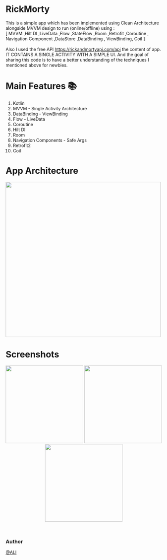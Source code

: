 # RickMorty
This is a simple app which has been implemented using Clean Architecture alongside MVVM design to run (online/offline) using :<br>
     [  MVVM ,Hilt DI ,LiveData ,Flow ,StateFlow ,Room ,Retrofit ,Coroutine , <br>
      Navigation Component ,DataStore ,DataBinding , ViewBinding, Coil  ] <br>  
Also I used the free API https://rickandmortyapi.com/api the content of app. IT CONTAINS A SINGLE ACTIVITY WITH A SIMPLE UI. And the goal of sharing this code is to have a better understanding of the techniques I mentioned above for newbies.

# Main Features :books:
1. Kotlin
2. MVVM - Single Activity Architecture
3. DataBinding - ViewBinding
4. Flow - LiveData
5. Coroutine
6. Hilt DI
7. Room
8. Navigation Components - Safe Args
9. Retrofit2
 10. Coil

# App Architecture 
<img  src="https://user-images.githubusercontent.com/76838562/173254331-aa79eb39-653b-4a1c-8c65-ad3b337ff368.jpg" width="500">

# Screenshots 
<p align="center">
  <img src="https://user-images.githubusercontent.com/76838562/185790413-4a54991f-de8e-4869-a2db-a8f0aae50e86.png" width="250"/>
  <img src="https://user-images.githubusercontent.com/76838562/185790417-c1ddcb6a-791e-4f56-911c-2140cd759ccc.png" width="250"/>
  <img src="https://user-images.githubusercontent.com/76838562/185790446-30f03824-5673-4ee4-afd0-0586f7822509.png" width="250"/>
</p>
<br>

















### Author

[@ALI](https://www.linkedin.com/in/ali-assalem-4769371a8/)
